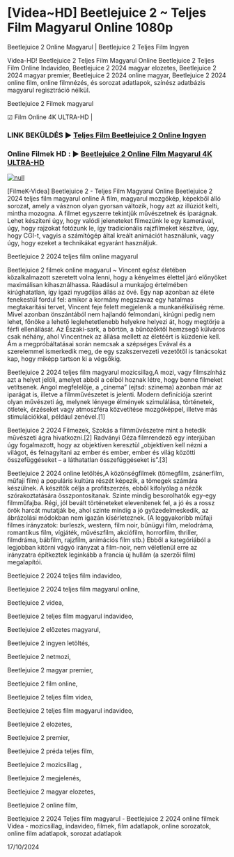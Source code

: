 # [Videa~HD] Beetlejuice 2 ~ Teljes Film Magyarul Online 1080p

Beetlejuice 2 Online Magyarul | Beetlejuice 2 Teljes Film Ingyen

Videa-HD! Beetlejuice 2 Teljes Film Magyarul Online Beetlejuice 2 Teljes Film Online Indavideo, Beetlejuice 2 2024 magyar elozetes, Beetlejuice 2 2024 magyar premier, Beetlejuice 2 2024 online magyar, Beetlejuice 2 2024 online film, online filmnézés, és sorozat adatlapok, színész adatbázis magyarul regisztráció nélkül.

Beetlejuice 2 Filmek magyarul

☑ Film Online 4K ULTRA-HD |

### LINK BEKÜLDÉS ▶️ [Teljes Film Beetlejuice 2 Online Ingyen](https://t.co/fYAdIsiHGL)

### Online Filmek HD : ▶️ [Beetlejuice 2 Online Film Magyarul 4K ULTRA-HD](https://t.co/fYAdIsiHGL)

[![null](https://static.wixstatic.com/media/855a25_043b5abeb4ae4d35ac003198e7fe56ed~mv2.gif)](https://t.co/fYAdIsiHGL)

[FilmeK-Videa] Beetlejuice 2 - Teljes Film Magyarul Online Beetlejuice 2 2024 teljes film magyarul online A film, magyarul mozgókép, képekből álló sorozat, amely a vásznon olyan gyorsan változik, hogy azt az illúziót kelti, mintha mozogna. A filmet egyszerre tekintjük művészetnek és iparágnak. Lehet készíteni úgy, hogy valódi jeleneteket filmezünk le egy kamerával, úgy, hogy rajzokat fotózunk le, így tradicionális rajzfilmeket készítve, úgy, hogy CGI-t, vagyis a számítógép által kreált animációt használunk, vagy úgy, hogy ezeket a technikákat egyaránt használjuk.

Beetlejuice 2 2024 teljes film online magyarul

Beetlejuice 2 filmek online magyarul ~ Vincent egész életében közalkalmazott szeretett volna lenni, hogy a kényelmes élettel járó előnyöket maximálisan kihasználhassa. Ráadásul a munkajog értelmében kirúghatatlan, így igazi nyugdíjas állás az övé. Egy nap azonban az élete fenekestül fordul fel: amikor a kormány megszavaz egy hatalmas megtakarítási tervet, Vincent feje felett megjelenik a munkanélküliség réme. Mivel azonban önszántából nem hajlandó felmondani, kirúgni pedig nem lehet, főnöke a lehető leglehetetlenebb helyekre helyezi át, hogy megtörje a férfi ellenállását. Az Északi-sark, a börtön, a bűnözőktől hemzsegő külváros csak néhány, ahol Vincentnek az állása mellett az életéért is küzdenie kell. Ám a megpróbáltatásai során nemcsak a szépséges Evával és a szerelemmel ismerkedik meg, de egy szakszervezeti vezetőtől is tanácsokat kap, hogy miképp tartson ki a végsőkig.

Beetlejuice 2 2024 teljes film magyarul mozicsillag,A mozi, vagy filmszínház azt a helyet jelöli, amelyet abból a célból hoznak létre, hogy benne filmeket vetítsenek. Angol megfelelője, a „cinema” (ejtsd: szinema) azonban már az iparágat is, illetve a filmművészetet is jelenti. Modern definíciója szerint olyan művészeti ág, melynek lényege élmények szimulálása, történetek, ötletek, érzéseket vagy atmoszféra közvetítése mozgóképpel, illetve más stimulációkkal, például zenével.[1]

Beetlejuice 2 2024 Filmezek, Szokás a filmművészetre mint a hetedik művészeti ágra hivatkozni.[2] Radványi Géza filmrendező egy interjúban úgy fogalmazott, hogy az objektíven keresztül „objektíven kell nézni a világot, és felnagyítani az ember és ember, ember és világ közötti összefüggéseket – a láthatatlan összefüggéseket is”.[3]

Beetlejuice 2 2024 online letöltés,A közönségfilmek (tömegfilm, zsánerfilm, műfaji film) a populáris kultúra részét képezik, a tömegek számára készülnek. A készítők célja a profitszerzés, ebből kifolyólag a nézők szórakoztatására összpontosítanak. Szinte mindig besorolhatók egy-egy filmműfajba. Régi, jól bevált történeteket elevenítenek fel, a jó és a rossz örök harcát mutatják be, ahol szinte mindig a jó győzedelmeskedik, az ábrázolási módokban nem igazán kísérleteznek. (A leggyakoribb műfaji filmes irányzatok: burleszk, western, film noir, bűnügyi film, melodráma, romantikus film, vígjáték, művészfilm, akciófilm, horrorfilm, thriller, filmdráma, bábfilm, rajzfilm, animációs film stb.) Ebből a kategóriából a legjobban kitörni vágyó irányzat a film-noir, nem véletlenül erre az irányzatra építkeztek leginkább a francia új hullám (a szerzői film) megalapítói.

Beetlejuice 2 2024 teljes film indavideo,

Beetlejuice 2 2024 teljes film magyarul online,

Beetlejuice 2 videa,

Beetlejuice 2 teljes film magyarul indavideo,

Beetlejuice 2 előzetes magyarul,

Beetlejuice 2 ingyen letöltés,

Beetlejuice 2 netmozi,

Beetlejuice 2 magyar premier,

Beetlejuice 2 film online,

Beetlejuice 2 teljes film videa,

Beetlejuice 2 teljes film magyarul indavideo,

Beetlejuice 2 elozetes,

Beetlejuice 2 premier,

Beetlejuice 2 préda teljes film,

Beetlejuice 2 mozicsillag ,

Beetlejuice 2 megjelenés,

Beetlejuice 2 magyar elozetes,

Beetlejuice 2 online film,

Beetlejuice 2 2024 Teljes film magyarul - Beetlejuice 2 2024 online filmek Videa - mozicsillag, indavideo, filmek, film adatlapok, online sorozatok, online film adatlapok, sorozat adatlapok

17/10/2024
